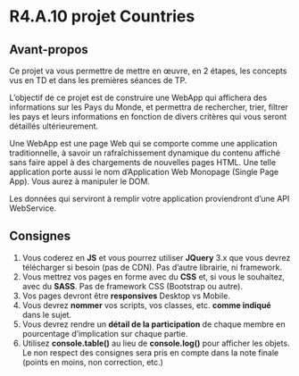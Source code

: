 # R4.A.10 projet Countries

## Avant-propos

Ce projet va vous permettre de mettre en œuvre, en 2 étapes, les concepts vus en TD et dans les premières séances de TP. 


L’objectif de ce projet est de construire une WebApp qui affichera des informations sur les Pays du Monde, et permettra de rechercher, trier, filtrer les pays et leurs informations en fonction de divers critères qui vous seront détaillés ultérieurement. 


Une WebApp est une page Web qui se comporte comme une application traditionnelle, à  savoir  un  rafraîchissement  dynamique  du  contenu  affiché  sans  faire  appel  à  des chargements  de  nouvelles  pages  HTML.  Une  telle  application  porte  aussi  le  nom 
d’Application Web Monopage (Single Page App). Vous aurez à manipuler le DOM. 


Les  données  qui  serviront  à  remplir  votre  application  proviendront  d’une  API WebService.

## Consignes

1) Vous coderez en **JS** et vous pourrez utiliser **JQuery** 3.x que vous devrez télécharger si besoin (pas de CDN). Pas d’autre librairie, ni framework. 
2) Vous mettrez vos pages en forme avec du **CSS** et, si vous le souhaitez, avec du **SASS**. Pas de framework CSS (Bootstrap ou autre). 
3) Vos pages devront être **responsives** Desktop vs Mobile. 
4) Vous devrez **nommer** vos scripts, vos classes, etc. **comme indiqué** dans le sujet. 
5)  Vous devrez rendre un **détail de la participation** de chaque membre en pourcentage d’implication sur chaque partie. 
6) Utilisez **console.table()** au lieu de **console.log()** pour afficher les objets. Le non respect des consignes sera pris en compte dans la note finale (points en moins, non correction, etc.) 
